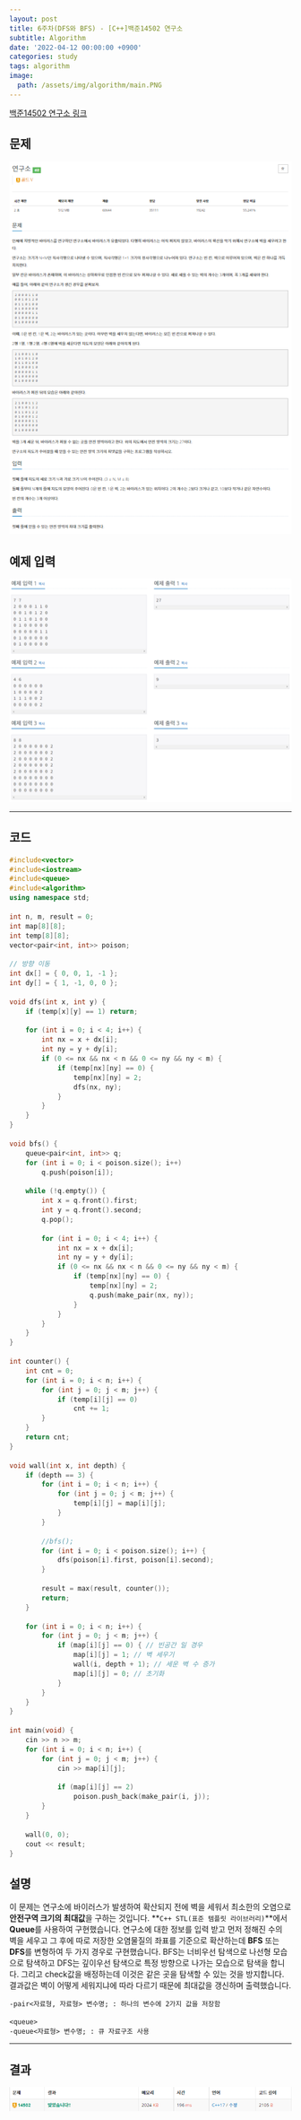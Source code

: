 ```yaml
---
layout: post
title: 6주차(DFS와 BFS) - [C++]백준14502 연구소
subtitle: Algorithm
date: '2022-04-12 00:00:00 +0900'
categories: study
tags: algorithm
image:
  path: /assets/img/algorithm/main.PNG
---
```


[백준14502 연구소 링크](https://www.acmicpc.net/problem/14502)

<!--more-->

## 문제
![문제](/assets/img/algorithm/6주차/문제-연구소.PNG)

## 예제 입력
![예제](/assets/img/algorithm/6주차/예제-연구소.PNG)

---

## 코드
```cpp
#include<vector>
#include<iostream>
#include<queue>
#include<algorithm>
using namespace std;

int n, m, result = 0;
int map[8][8];
int temp[8][8];
vector<pair<int, int>> poison;

// 방향 이동
int dx[] = { 0, 0, 1, -1 };
int dy[] = { 1, -1, 0, 0 };

void dfs(int x, int y) {
    if (temp[x][y] == 1) return;
   
    for (int i = 0; i < 4; i++) {
        int nx = x + dx[i];
        int ny = y + dy[i];
        if (0 <= nx && nx < n && 0 <= ny && ny < m) {
            if (temp[nx][ny] == 0) {
                temp[nx][ny] = 2;
                dfs(nx, ny);
            }
        }
    }
}

void bfs() {
    queue<pair<int, int>> q;
    for (int i = 0; i < poison.size(); i++)
        q.push(poison[i]);

    while (!q.empty()) {
        int x = q.front().first;
        int y = q.front().second;
        q.pop();

        for (int i = 0; i < 4; i++) {
            int nx = x + dx[i];
            int ny = y + dy[i];
            if (0 <= nx && nx < n && 0 <= ny && ny < m) {
                if (temp[nx][ny] == 0) {
                    temp[nx][ny] = 2;
                    q.push(make_pair(nx, ny));
                }
            }
        }
    }
}

int counter() {
    int cnt = 0;
    for (int i = 0; i < n; i++) {
        for (int j = 0; j < m; j++) {
            if (temp[i][j] == 0)
                cnt += 1;
        }
    }
    return cnt;
}

void wall(int x, int depth) {
    if (depth == 3) {
        for (int i = 0; i < n; i++) {
            for (int j = 0; j < m; j++) {
                temp[i][j] = map[i][j];
            }
        }

        //bfs();
        for (int i = 0; i < poison.size(); i++) {
            dfs(poison[i].first, poison[i].second);
        }

        result = max(result, counter());
        return;
    }

    for (int i = 0; i < n; i++) {
        for (int j = 0; j < m; j++) {
            if (map[i][j] == 0) { // 빈공간 일 경우
                map[i][j] = 1; // 벽 세우기 
                wall(i, depth + 1); // 세운 벽 수 증가 
                map[i][j] = 0; // 초기화 
            }
        }
    }
}

int main(void) {
    cin >> n >> m;
    for (int i = 0; i < n; i++) {
        for (int j = 0; j < m; j++) {
            cin >> map[i][j];

            if (map[i][j] == 2)
                poison.push_back(make_pair(i, j));
        }
    }

    wall(0, 0);
    cout << result;
}
```
## 설명
 이 문제는 연구소에 바이러스가 발생하여 확산되지 전에 벽을 세워서 최소한의 오염으로 **안전구역 크기의 최대값**을 구하는 것입니다.
 **`C++ STL(표준 템플릿 라이브러리)`**에서 **Queue**를 사용하여 구현했습니다.
 연구소에 대한 정보를 입력 받고 먼저 정해진 수의 벽을 세우고 그 후에  따로 저장한 오염물질의 좌표를 기준으로 확산하는데 **BFS** 또는 **DFS**를 변형하여 두 가지 경우로 구현했습니다. BFS는 너비우선 탐색으로 나선형 모습으로 탐색하고 DFS는 깊이우선 탐색으로 특정 방향으로 나가는 모습으로 탐색을 합니다. 그리고 check값을 배정하는데 이것은 같은 곳을 탐색할 수 있는 것을 방지합니다. 결과값은 벽이 어떻게 세워지냐에 따라 다르기 때문에 최대값을 갱신하며 출력했습니다.
```
-pair<자료형, 자료형> 변수명; : 하나의 변수에 2가지 값을 저장함

<queue>
-queue<자료형> 변수명; : 큐 자료구조 사용
```
---

## 결과
![결과](/assets/img/algorithm/6주차/결과-연구소.PNG)